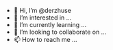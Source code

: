 - 👋 Hi, I’m @derzhuse
- 👀 I’m interested in ...
- 🌱 I’m currently learning ...
- 💞️ I’m looking to collaborate on ...
- 📫 How to reach me ...

<!---
derzhuse/derzhuse is a ✨ special ✨ repository because its `README.md` (this file) appears on your GitHub profile.
You can click the Preview link to take a look at your changes.
--->
